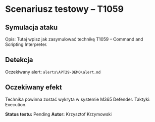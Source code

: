 # Scenariusz testowy – T1059

## Symulacja ataku

Opis: Tutaj wpisz jak zasymulować technikę T1059 – Command and Scripting Interpreter.

## Detekcja

Oczekiwany alert: `alerts\APT29-DEMO\alert.md`

## Oczekiwany efekt

Technika powinna zostać wykryta w systemie M365 Defender. Taktyki: Execution.

**Status testu:** Pending
**Autor:** Krzysztof Krzymowski
